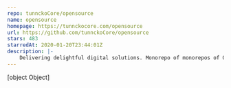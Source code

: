 ```yaml
---
repo: tunnckoCore/opensource
name: opensource
homepage: https://tunnckocore.com/opensource
url: https://github.com/tunnckoCore/opensource
stars: 483
starredAt: 2020-01-20T23:44:01Z
description: |-
    Delivering delightful digital solutions. Monorepo of monorepos of Open Source packages with combined ~100M/month downloads, semantically versioned following @conventional-commits. Fully powered ES Modules, @Airbnb @ESLint + @Prettier, independent & fixed versioning. Quality with @Actions, CodeQL, & Dependabot.
---
```


[object Object]

